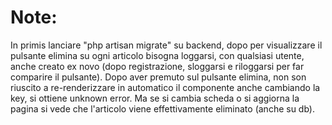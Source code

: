 # Note:


In primis lanciare "php artisan migrate" su backend, dopo per visualizzare il pulsante elimina su ogni articolo bisogna loggarsi, con qualsiasi utente, anche creato ex novo (dopo registrazione, sloggarsi e riloggarsi per far comparire il pulsante).
Dopo aver premuto sul pulsante elimina, non son riuscito a re-renderizzare in automatico il componente anche cambiando la key, si ottiene unknown error. Ma se si cambia scheda o si aggiorna la pagina si vede che l'articolo viene effettivamente eliminato (anche su db).
